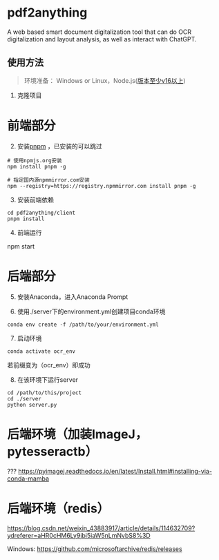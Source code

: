 # pdf2anything
A web based smart document digitalization tool that can do OCR digitalization and layout analysis, as well as interact with ChatGPT. 

## 使用方法

> 环境准备： Windows or Linux，Node.js([版本至少v16以上](http://nodejs.cn/download/))

1. 克隆项目

# 前端部分

2. 安装[pnpm](https://pnpm.io/zh/installation) ，已安装的可以跳过

```
# 使用npmjs.org安装
npm install pnpm -g

# 指定国内源npmmirror.com安装
npm --registry=https://registry.npmmirror.com install pnpm -g
```

3. 安装前端依赖
```
cd pdf2anything/client
pnpm install
```
4. 前端运行

npm start

# 后端部分

5. 安装Anaconda，进入Anaconda Prompt

6. 使用./server下的environment.yml创建项目conda环境


```
conda env create -f /path/to/your/environment.yml
```

7. 启动环境
```
conda activate ocr_env
```

若前缀变为（ocr_env）即成功

8. 在该环境下运行server


```
cd /path/to/this/project
cd ./server
python server.py
```

# 后端环境（加装ImageJ，pytesseractb）

???
https://pyimagej.readthedocs.io/en/latest/Install.html#installing-via-conda-mamba

# 后端环境（redis）

https://blog.csdn.net/weixin_43883917/article/details/114632709?ydreferer=aHR0cHM6Ly9jbi5iaW5nLmNvbS8%3D

Windows: https://github.com/microsoftarchive/redis/releases
